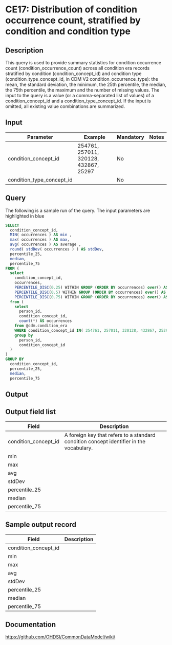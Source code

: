 <!---
Group:condition era
Name:CE17 Distribution of condition occurrence count, stratified by condition and condition type
Author:Patrick Ryan
CDM Version: 5.0
-->

# CE17: Distribution of condition occurrence count, stratified by condition and condition type

## Description
This query is used to provide summary statistics for condition occurrence count (condition_occurrence_count) across all condition era records stratified by condition (condition_concept_id) and condition type (condition_type_concept_id, in CDM V2 condition_occurrence_type): the mean, the standard deviation, the minimum, the 25th percentile, the median, the 75th percentile, the maximum and the number of missing values. The input to the query is a value (or a comma-separated list of values) of a condition_concept_id and a condition_type_concept_id. If the input is omitted, all existing value combinations are summarized.
## Input

|  Parameter |  Example |  Mandatory |  Notes |
| --- | --- | --- | --- |
| condition_concept_id | 254761, 257011, 320128, 432867, 25297 | No |   |
| condition_type_concept_id |   | No |   |

## Query
The following is a sample run of the query. The input parameters are highlighted in  blue

```sql
SELECT 
  condition_concept_id,
  MIN( occurrences ) AS min , 
  max( occurrences ) AS max, 
  avg( occurrences ) AS average , 
  round( stdDev( occurrences ) ) AS stdDev,
  percentile_25,
  median,
  percentile_75
FROM (
  select
    condition_concept_id, 
    occurrences,
    PERCENTILE_DISC(0.25) WITHIN GROUP (ORDER BY occurrences) over() AS percentile_25,
    PERCENTILE_DISC(0.5) WITHIN GROUP (ORDER BY occurrences) over() AS median , 
    PERCENTILE_DISC(0.75) WITHIN GROUP (ORDER BY occurrences) over() AS percentile_75
  from (
    select 
      person_id, 
      condition_concept_id,
      count(*) AS occurrences
    from @cdm.condition_era 
    WHERE condition_concept_id IN( 254761, 257011, 320128, 432867, 25297 ) 
    group by 
      person_id,
      condition_concept_id
  )
)
GROUP BY 
  condition_concept_id,
  percentile_25,
  median,
  percentile_75
```

## Output

## Output field list

|  Field |  Description |
| --- | --- |
| condition_concept_id | A foreign key that refers to a standard condition concept identifier in the vocabulary. |
| min |   |
| max |   |
| avg |   |
| stdDev |   |
| percentile_25 |   |
| median |   |
| percentile_75 |   |

## Sample output record

|  Field |  Description |
| --- | --- |
| condition_concept_id |   |
| min |   |
| max |   |
| avg |   |
| stdDev |   |
| percentile_25 |   |
| median |   |
| percentile_75 |   |
## Documentation
https://github.com/OHDSI/CommonDataModel/wiki/
